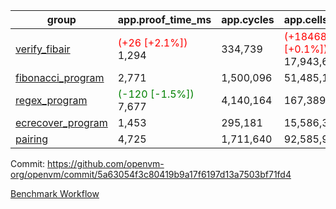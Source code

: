 | group | app.proof_time_ms | app.cycles | app.cells_used | leaf.proof_time_ms | leaf.cycles | leaf.cells_used |
| -- | -- | -- | -- | -- | -- | -- |
| [verify_fibair](https://github.com/openvm-org/openvm/blob/benchmark-results/benchmarks-pr/1438/verify_fibair-5a63054f3c80419b9a17f6197d13a7503bf71fd4.md) |<span style='color: red'>(+26 [+2.1%])</span> 1,294 |  334,739 | <span style='color: red'>(+18468 [+0.1%])</span> 17,943,633 |- | - | - |
| [fibonacci_program](https://github.com/openvm-org/openvm/blob/benchmark-results/benchmarks-pr/1438/fibonacci-5a63054f3c80419b9a17f6197d13a7503bf71fd4.md) | 2,771 |  1,500,096 |  51,485,167 |- | - | - |
| [regex_program](https://github.com/openvm-org/openvm/blob/benchmark-results/benchmarks-pr/1438/regex-5a63054f3c80419b9a17f6197d13a7503bf71fd4.md) |<span style='color: green'>(-120 [-1.5%])</span> 7,677 |  4,140,164 |  167,389,450 |- | - | - |
| [ecrecover_program](https://github.com/openvm-org/openvm/blob/benchmark-results/benchmarks-pr/1438/ecrecover-5a63054f3c80419b9a17f6197d13a7503bf71fd4.md) | 1,453 |  295,181 |  15,586,346 |- | - | - |
| [pairing](https://github.com/openvm-org/openvm/blob/benchmark-results/benchmarks-pr/1438/pairing-5a63054f3c80419b9a17f6197d13a7503bf71fd4.md) | 4,725 |  1,711,640 |  92,585,975 |- | - | - |


Commit: https://github.com/openvm-org/openvm/commit/5a63054f3c80419b9a17f6197d13a7503bf71fd4

[Benchmark Workflow](https://github.com/openvm-org/openvm/actions/runs/13839858667)
